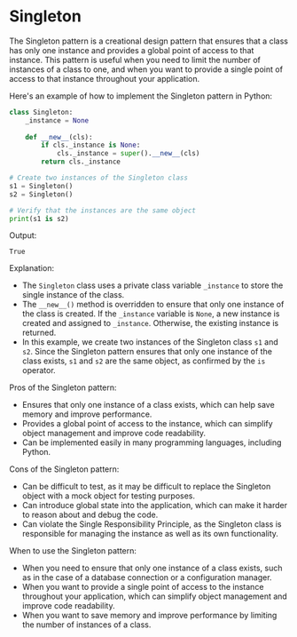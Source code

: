 # Singleton

The Singleton pattern is a creational design pattern that ensures that a class has only one instance and provides a global point of access to that instance. This pattern is useful when you need to limit the number of instances of a class to one, and when you want to provide a single point of access to that instance throughout your application.

Here's an example of how to implement the Singleton pattern in Python:

```python
class Singleton:
    _instance = None
    
    def __new__(cls):
        if cls._instance is None:
            cls._instance = super().__new__(cls)
        return cls._instance

# Create two instances of the Singleton class
s1 = Singleton()
s2 = Singleton()

# Verify that the instances are the same object
print(s1 is s2)
```

Output:
```
True
```

Explanation:
- The `Singleton` class uses a private class variable `_instance` to store the single instance of the class.
- The `__new__()` method is overridden to ensure that only one instance of the class is created. If the `_instance` variable is `None`, a new instance is created and assigned to `_instance`. Otherwise, the existing instance is returned.
- In this example, we create two instances of the Singleton class `s1` and `s2`. Since the Singleton pattern ensures that only one instance of the class exists, `s1` and `s2` are the same object, as confirmed by the `is` operator.

Pros of the Singleton pattern:
- Ensures that only one instance of a class exists, which can help save memory and improve performance.
- Provides a global point of access to the instance, which can simplify object management and improve code readability.
- Can be implemented easily in many programming languages, including Python.

Cons of the Singleton pattern:
- Can be difficult to test, as it may be difficult to replace the Singleton object with a mock object for testing purposes.
- Can introduce global state into the application, which can make it harder to reason about and debug the code.
- Can violate the Single Responsibility Principle, as the Singleton class is responsible for managing the instance as well as its own functionality.

When to use the Singleton pattern:
- When you need to ensure that only one instance of a class exists, such as in the case of a database connection or a configuration manager.
- When you want to provide a single point of access to the instance throughout your application, which can simplify object management and improve code readability.
- When you want to save memory and improve performance by limiting the number of instances of a class.
